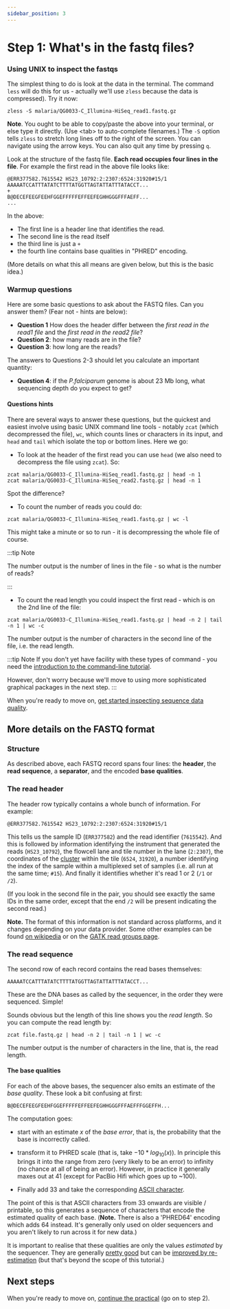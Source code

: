 ```yaml
---
sidebar_position: 3
---
```


# Step 1: What's in the fastq files?

### Using UNIX to inspect the fastqs

The simplest thing to do is look at the data in the terminal. The command `less` will do this for
us - actually we'll use `zless` because the data is compressed).  Try it now:

```
zless -S malaria/QG0033-C_Illumina-HiSeq_read1.fastq.gz
```

**Note**. You ought to be able to copy/paste the above into your terminal, or else type it
directly. (Use &lt;tab&gt; to auto-complete filenames.) The `-S` option tells `zless` to stretch
long lines off to the right of the screen. You can navigate using the arrow keys. You can also quit
any time by pressing `q`.

Look at the structure of the fastq file. **Each read occupies four lines in the file**.  For example the
first read in the above file looks like:

```
@ERR377582.7615542 HS23_10792:2:2307:6524:31920#15/1
AAAAATCCATTTATATCTTTTATGGTTAGTATTATTTATACCT...
+
B@DECEFEEGFEEHFGGEFFFFFEFFEEFEGHHGGGFFFAEFF...
...
```

In the above:

* The first line is a header line that identifies the read.
* The second line is the read itself
* the third line is just a `+`
* the fourth line contains base qualities in "PHRED" encoding.

(More details on what this all means are given below, but this is the basic idea.)

### Warmup questions

Here are some basic questions to ask about the FASTQ files.  Can you answer them? (Fear not - hints are below):

* **Question 1** How does the header differ between the *first read in the read1 file* and the
*first read in the read2 file*?
* **Question 2**: how many reads are in the file?
* **Question 3**: how long are the reads?

The answers to Questions 2-3 should let you calculate an important quantity:

* **Question 4**: if the *P.falciparum* genome is about 23 Mb long, what sequencing depth do you expect to get?

#### Questions hints

There are several ways to answer these questions, but the quickest and easiest involve using basic
UNIX command line tools - notably `zcat` (which decompressed the file), `wc`, which counts lines or
characters in its input, and `head` and `tail` which isolate the top or bottom lines. Here we go:

* To look at the header of the first read you can use `head` (we also need to decompress the file using `zcat`).  So:

```
zcat malaria/QG0033-C_Illumina-HiSeq_read1.fastq.gz | head -n 1
zcat malaria/QG0033-C_Illumina-HiSeq_read2.fastq.gz | head -n 1
```

Spot the difference?

* To count the number of reads you could do:

```
zcat malaria/QG0033-C_Illumina-HiSeq_read1.fastq.gz | wc -l
```

This might take a minute or so to run - it is decompressing the whole file of course. 

:::tip Note

The number output is the number of lines in the file - so what is the number of reads?

:::

* To count the read length you could inspect the first read - which is on the 2nd line of the file:
```
zcat malaria/QG0033-C_Illumina-HiSeq_read1.fastq.gz | head -n 2 | tail -n 1 | wc -c
```
The number output is the number of characters in the second line of the file, i.e. the read length.

:::tip Note
If you don't yet have facility with these types of command - you need the [introduction to the command-line tutorial](/bioinformatics/401_command_line/README.md).

However, don't worry because we'll move to using more sophisticated graphical packages in the next step.
:::

When you're ready to move on, [get started inspecting sequence data quality](./Quality_control.md).

## More details on the FASTQ format
### Structure

As described above, each FASTQ record spans four lines: the **header**, the **read sequence**, a
**separator**, and the encoded **base qualities**.

### The read header

The header row typically contains a whole bunch of information.  For example:

```
@ERR377582.7615542 HS23_10792:2:2307:6524:31920#15/1
```

This tells us the sample ID (`ERR377582`) and the read identifier (`7615542`). And this is
followed by information identifying the instrument that generated the reads (`HS23_10792`), the
flowcell lane and tile number in the lane (`2:2307`), the coordinates of the
[cluster](https://www.broadinstitute.org/files/shared/illuminavids/clusterGenSlides.pdf) within the
tile (`6524`, `31920`), a number identifying the index of the sample within a multiplexed set of
samples (i.e. all run at the same time; `#15`). And finally it identifies whether it's read 1 or 2
(`/1` or `/2`).

(If you look in the second file in the pair, you should see exactly the same IDs in the same order,
except that the end `/2` will be present indicating the second read.)

**Note.** The format of this information is not standard across platforms, and it changes depending
on your data provider. Some other examples can be found [on
wikipedia](https://en.wikipedia.org/wiki/FASTQ_format#Illumina_sequence_identifiers) or on the
[GATK read groups page](https://gatk.broadinstitute.org/hc/en-us/articles/360035890671-Read-groups).

### The read sequence

The second row of each record contains the read bases themselves:
```
AAAAATCCATTTATATCTTTTATGGTTAGTATTATTTATACCT...
```
These are the DNA bases as called by the sequencer, in the order they were sequenced.  Simple!

Sounds obvious but the length of this line shows you the *read length*.  So you can compute the read length by:
```
zcat file.fastq.gz | head -n 2 | tail -n 1 | wc -c
```

The number output is the number of characters in the line, that is, the read length.

#### The base qualities

For each of the above bases, the sequencer also emits an estimate of the *base quality*. These look
a bit confusing at first:

```
B@DECEFEEGFEEHFGGEFFFFFEFFEEFEGHHGGGFFFAEFFFGGEFFH...
```

The computation goes:

* start with an estimate $x$ of the *base error*, that is, the probability that the base is incorrectly called.

* transform it to PHRED scale (that is, take $-10 * log_{10} (x)$). In principle this brings it
  into the range from zero (very likely to be an error) to infinity (no chance at all of being an
  error). However, in practice it generally maxes out at 41 (except for PacBio Hifi which goes up to ~100).

* Finally add 33 and take the corresponding [ASCII character](https://en.wikipedia.org/wiki/ASCII).

The point of this is that ASCII characters from 33 onwards are visible / printable, so this
generates a sequence of characters that encode the estimated quality of each base. (**Note.** There
is also a 'PHRED64' encoding which adds 64 instead. It's generally only used on older sequencers
and you aren't likely to run across it for new data.)

It is important to realise that these qualities are only the values *estimated* by the sequencer.
They are generally [pretty good](https://lh3.github.io/2017/07/24/on-nonvaseq-base-quality) but can
be [improved by re-estimation](https://gatk.broadinstitute.org/hc/en-us/articles/360035890531-Base-Quality-Score-Recalibration-BQSR-) (but that's beyond the scope of this tutorial.)

## Next steps

When you're ready to move on, [continue the practical](Pipeline_outline.md#the-practical-in-a-nutshell) (go on to step 2).
